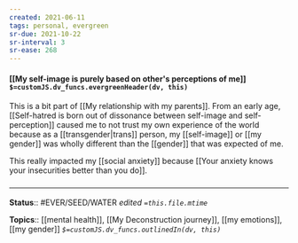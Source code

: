 ```yaml
---
created: 2021-06-11
tags: personal, evergreen
sr-due: 2021-10-22
sr-interval: 3
sr-ease: 268
---
```


#### [[My self-image is purely based on other's perceptions of me]] `$=customJS.dv_funcs.evergreenHeader(dv, this)`

This is a bit part of [[My relationship with my parents]]. From an early age, [[Self-hatred is born out of dissonance between self-image and self-perception]] caused me to not trust my own experience of the world because as a [[transgender|trans]] person, my [[self-image]] or [[my gender]] was wholly different than the [[gender]] that was expected of me.

This really impacted my [[social anxiety]] because [[Your anxiety knows your insecurities better than you do]].

### <hr class="footnote"/>
**Status**:: #EVER/SEED/WATER 
*edited `=this.file.mtime`*

**Topics**:: [[mental health]], [[My Deconstruction journey]], [[my emotions]], [[my gender]] 
*`$=customJS.dv_funcs.outlinedIn(dv, this)`*

